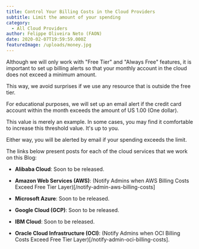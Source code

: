 ```yaml
---
title: Control Your Billing Costs in the Cloud Providers
subtitle: Limit the amount of your spending
category:
  - All Cloud Providers
author: Felippe Oliveira Neto (FAON)
date: 2020-02-07T19:59:59.000Z
featureImage: /uploads/money.jpg
---
```

Although we will only work with "Free Tier" and "Always Free" features, it is important to set up billing alerts so that your monthly account in the cloud does not exceed a minimum amount.

This way, we avoid surprises if we use any resource that is outside the free tier.

For educational purposes, we will set up an email alert if the credit card account within the month exceeds the amount of US 1.00 (One dollar).

This value is merely an example. In some cases, you may find it comfortable to increase this threshold value. It's up to you.

Either way, you will be alerted by email if your spending exceeds the limit.

The links below present posts for each of the cloud services that we work on this Blog:

* **Alibaba Cloud**: Soon to be released.

* **Amazon Web Services (AWS)**: (Notify Admins when AWS Billing Costs Exceed Free Tier Layer)[/notify-admin-aws-billing-costs]

* **Microsoft Azure**: Soon to be released.

* **Google Cloud (GCP)**: Soon to be released.

* **IBM Cloud**: Soon to be released.

* **Oracle Cloud Infrastructure (OCI)**: (Notify Admins when OCI Billing Costs Exceed Free Tier Layer)[/notify-admin-oci-billing-costs].
